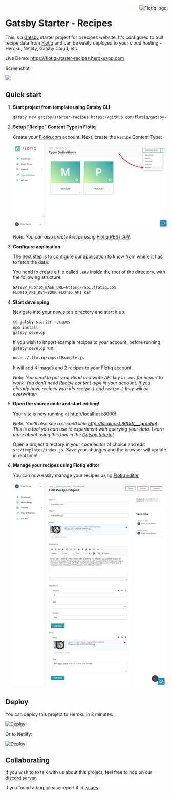 <a href="https://flotiq.com/">
    <img src="https://editor.flotiq.com/fonts/fq-logo.svg" alt="Flotiq logo" title="Flotiq" align="right" height="60" />
</a>

Gatsby Starter - Recipes
========================

This is a [Gatsby](https://gatsbyjs.org) starter project for a recipes website. It's configured to pull recipe data from [Flotiq](https://flotiq.com) and can be easily deployed to your cloud hosting - Heroku, Netlify, Gatsby Cloud, etc.

Live Demo: https://flotiq-starter-recipes.herokuapp.com

Screenshot

<img src="https://github.com/flotiq/gatsby-starter-recipes/raw/master/docs/flotiq-starter-recipes.png" width=480 />

## Quick start

1. **Start project from template using Gatsby CLI**
    
    ```bash
    gatsby new gatsby-starter-recipes https://github.com/flotiq/gatsby-starter-recipes.git
    ```
1. **Setup "Recipe" Content Type in Flotiq**

   Create your [Flotiq.com](https://flotiq.com) account. Next, create the `Recipe` Content Type:

   ![Recipe content type in flotiq](docs/create-definition-recipe.png)
    
   _Note: You can also create `Recipe` using [Flotiq REST API](https://flotiq.com/docs/API/)._ 

1. **Configure application**

    The next step is to configure our application to know from where it has to fetch the data.
       
    You need to create a file called `.env` inside the root of the directory, with the following structure:

    ```
    GATSBY_FLOTIQ_BASE_URL=https://api.flotiq.com
    FLOTIQ_API_KEY=YOUR FLOTIQ API KEY
    ```

1.  **Start developing**

    Navigate into your new site’s directory and start it up.

    ```sh
    cd gatsby-starter-recipes
    npm install
    gatsby develop
    ```
    
    If you wish to import example recipes to your account, before running `gatsby develop` run:
    
    ```sh
    node ./.flotiq/importExample.js
    ```
    
    It will add 4 images and 2 recipes to your Flotiq account.
    
    _Note: You need to put your Read and write API key in `.env` for import to work. You don't need Recipe content type in your account. If you already have recipes with ids `recipe-1` and `recipe-2` they will be overwritten._
   
1.  **Open the source code and start editing!**
    
    Your site is now running at [http://localhost:8000](http://localhost:8000)!
    
    _Note: You'll also see a second link: _[http://localhost:8000/___graphql](http://localhost:8000/___graphql)`_. This is a tool you can use to experiment with querying your data. Learn more about using this tool in the [Gatsby tutorial](https://www.gatsbyjs.org/tutorial/part-five/#introducing-graphiql)._
    
    Open a project directory in your code editor of choice and edit `src/templates/index.js`. Save your changes and the browser will update in real time!

1. **Manage your recipes using Flotiq editor**
      
    You can now easily manage your recipes using [Flotiq editor](https://editor.flotiq.com)
    
    ![Managing recipes using Flotiq](docs/manage-recipes.png)

## Deploy

  You can deploy this project to Heroku in 3 minutes:

  [![Deploy](https://www.herokucdn.com/deploy/button.svg)](https://heroku.com/deploy?template=https://github.com/flotiq/gatsby-starter-recipes)
  
  Or to Netlify:
  
  [![Deploy](https://www.netlify.com/img/deploy/button.svg)](https://app.netlify.com/start/deploy?repository=https://github.com/flotiq/gatsby-starter-recipes)
  
## Collaborating

   If you wish to to talk with us about this project, feel free to hop on our [discord server](https://discord.gg/FwXcHnX).
   
   If you found a bug, please report it in [issues](https://github.com/flotiq/gatsby-starter-recipes/issues).
